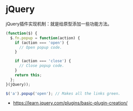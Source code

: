 # jQuery

jQuery插件实现机制：就是给原型添加一些功能方法。

```js
(function($) {
  $.fn.popup = function(action) {
    if (action === 'open') {
      // Open popup code.
    }

    if (action === 'close') {
      // Close popup code.
    }
    return this;
  };
}(jQuery));

$('a').popup('open'); // Makes all the links green.
```

- https://learn.jquery.com/plugins/basic-plugin-creation/
